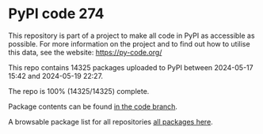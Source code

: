 # PyPI code 274

This repository is part of a project to make all code in PyPI as accessible as possible. For more information 
on the project and to find out how to utilise this data, see the website: https://py-code.org/

This repo contains 14325 packages uploaded to PyPI between 
2024-05-17 15:42 and 2024-05-19 22:27.

The repo is 100% (14325/14325) complete.

Package contents can be found [in the code branch](https://github.com/pypi-data/pypi-mirror-274/tree/code/packages).

A browsable package list for all repositories [all packages here](https://py-code.org/repositories/pypi-mirror-274).


